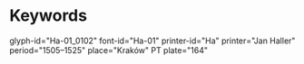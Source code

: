 # Keywords
glyph-id="Ha-01_0102"
font-id="Ha-01"
printer-id="Ha"
printer="Jan Haller"
period="1505–1525"
place="Kraków"
PT plate="164"

